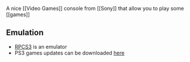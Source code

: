 A nice [[Video Games]] console from [[Sony]] that allow you to play some [[games]]
## Emulation
- [RPCS3](https://rpcs3.net/) is an emulator
- PS3 games updates can be downloaded [here](http://demo.aldostools.org/updates.html)